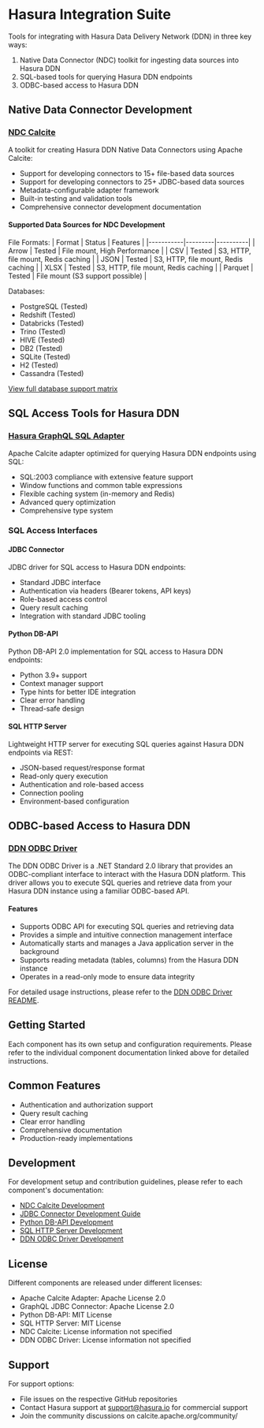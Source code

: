 # Hasura Integration Suite

Tools for integrating with Hasura Data Delivery Network (DDN) in three key ways:
1. Native Data Connector (NDC) toolkit for ingesting data sources into Hasura DDN
2. SQL-based tools for querying Hasura DDN endpoints
3. ODBC-based access to Hasura DDN

## Native Data Connector Development

### [NDC Calcite](ndc-calcite.md)
A toolkit for creating Hasura DDN Native Data Connectors using Apache Calcite:
- Support for developing connectors to 15+ file-based data sources
- Support for developing connectors to 25+ JDBC-based data sources
- Metadata-configurable adapter framework
- Built-in testing and validation tools
- Comprehensive connector development documentation

#### Supported Data Sources for NDC Development

File Formats:
| Format    | Status  | Features |
|-----------|---------|----------|
| Arrow     | Tested  | File mount, High Performance |
| CSV       | Tested  | S3, HTTP, file mount, Redis caching |
| JSON      | Tested  | S3, HTTP, file mount, Redis caching |
| XLSX      | Tested  | S3, HTTP, file mount, Redis caching |
| Parquet   | Tested  | File mount (S3 support possible) |

Databases:
- PostgreSQL (Tested)
- Redshift (Tested)
- Databricks (Tested)
- Trino (Tested)
- HIVE (Tested)
- DB2 (Tested)
- SQLite (Tested)
- H2 (Tested)
- Cassandra (Tested)

[View full database support matrix](ndc-calcite.md#databases)

## SQL Access Tools for Hasura DDN

### [Hasura GraphQL SQL Adapter](calcite-rs-jni/calcite/graphql/README.md)
Apache Calcite adapter optimized for querying Hasura DDN endpoints using SQL:
- SQL:2003 compliance with extensive feature support
- Window functions and common table expressions
- Flexible caching system (in-memory and Redis)
- Advanced query optimization
- Comprehensive type system

### SQL Access Interfaces

#### JDBC Connector
JDBC driver for SQL access to Hasura DDN endpoints:
- Standard JDBC interface
- Authentication via headers (Bearer tokens, API keys)
- Role-based access control
- Query result caching
- Integration with standard JDBC tooling

#### Python DB-API
Python DB-API 2.0 implementation for SQL access to Hasura DDN endpoints:
- Python 3.9+ support
- Context manager support
- Type hints for better IDE integration
- Clear error handling
- Thread-safe design

#### SQL HTTP Server
Lightweight HTTP server for executing SQL queries against Hasura DDN endpoints via REST:
- JSON-based request/response format
- Read-only query execution
- Authentication and role-based access
- Connection pooling
- Environment-based configuration

## ODBC-based Access to Hasura DDN

### [DDN ODBC Driver](calcite-rs-jni/odbc/README.md)
The DDN ODBC Driver is a .NET Standard 2.0 library that provides an ODBC-compliant interface to interact with the Hasura DDN platform. This driver allows you to execute SQL queries and retrieve data from your Hasura DDN instance using a familiar ODBC-based API.

#### Features
- Supports ODBC API for executing SQL queries and retrieving data
- Provides a simple and intuitive connection management interface
- Automatically starts and manages a Java application server in the background
- Supports reading metadata (tables, columns) from the Hasura DDN instance
- Operates in a read-only mode to ensure data integrity

For detailed usage instructions, please refer to the [DDN ODBC Driver README](DDN-ODBC/README.md).

## Getting Started

Each component has its own setup and configuration requirements. Please refer to the individual component documentation linked above for detailed instructions.

## Common Features

- Authentication and authorization support
- Query result caching
- Clear error handling
- Comprehensive documentation
- Production-ready implementations

## Development

For development setup and contribution guidelines, please refer to each component's documentation:
- [NDC Calcite Development](ndc-calcite.md#temporary-instructions---for-getting-started-as-a-developer-with-this-repo)
- [JDBC Connector Development Guide](calcite-rs-jni/jdbc/README.md#building-from-source)
- [Python DB-API Development](calcite-rs-jni/py_graphql_sql/README.md#prerequisites)
- [SQL HTTP Server Development](calcite-rs-jni/sqlengine/README.md#building-and-running)
- [DDN ODBC Driver Development](DDN-ODBC/README.md)

## License

Different components are released under different licenses:
- Apache Calcite Adapter: Apache License 2.0
- GraphQL JDBC Connector: Apache License 2.0
- Python DB-API: MIT License
- SQL HTTP Server: MIT License
- NDC Calcite: License information not specified
- DDN ODBC Driver: License information not specified

## Support

For support options:
- File issues on the respective GitHub repositories
- Contact Hasura support at support@hasura.io for commercial support
- Join the community discussions on calcite.apache.org/community/
